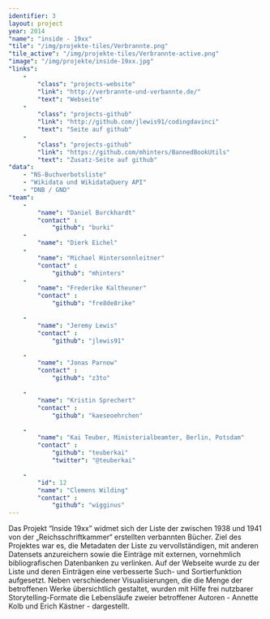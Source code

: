```yaml
---
identifier: 3
layout: project
year: 2014
"name": "inside - 19xx"
"tile": "/img/projekte-tiles/Verbrannte.png"
"tile_active": "/img/projekte-tiles/Verbrannte-active.png"
"image": "/img/projekte/inside-19xx.jpg"
"links":
    -
        "class": "projects-website"
        "link": "http://verbrannte-und-verbannte.de/"
        "text": "Webseite"
    -
        "class": "projects-github"
        "link": "http://github.com/jlewis91/codingdavinci"
        "text": "Seite auf github"
    -
        "class": "projects-github"
        "link": "https://github.com/mhinters/BannedBookUtils"
        "text": "Zusatz-Seite auf github"
"data":
    - "NS-Buchverbotsliste"
    - "Wikidata und WikidataQuery API"
    - "DNB / GND"
"team":
    -
        "name": "Daniel Burckhardt"
        "contact" :
            "github": "burki"
    -
        "name": "Dierk Eichel"
    -
        "name": "Michael Hintersonnleitner"
        "contact" :
            "github": "mhinters"
    -
        "name": "Frederike Kaltheuner"
        "contact" :
            "github": "fre8de8rike"

    -
        "name": "Jeremy Lewis"
        "contact" :
            "github": "jlewis91"

    -
        "name": "Jonas Parnow"
        "contact" :
            "github": "z3to"

    -
        "name": "Kristin Sprechert"
        "contact" :
            "github": "kaeseoehrchen"

    -
        "name": "Kai Teuber, Ministerialbeamter, Berlin, Potsdam"
        "contact" :
            "github": "teuberkai"
            "twitter": "@teuberkai"

    -
        "id": 12
        "name": "Clemens Wilding"
        "contact" :
            "github": "wigginus"
---
```

Das Projekt “Inside 19xx” widmet sich der Liste der zwischen 1938 und 1941 von der „Reichsschriftkammer“ erstellten
verbannten Bücher. Ziel des Projektes war es, die Metadaten der Liste zu vervollständigen, mit anderen Datensets
anzureichern sowie die Einträge mit externen, vornehmlich bibliografischen Datenbanken zu verlinken. Auf der Webseite
wurde zu der Liste und deren Einträgen eine verbesserte Such- und Sortierfunktion aufgesetzt. Neben verschiedener
Visualisierungen, die die Menge der betroffenen Werke übersichtlich gestaltet, wurden mit Hilfe frei nutzbarer
Storytelling-Formate die Lebensläufe zweier betroffener Autoren - Annette Kolb und Erich Kästner - dargestellt.